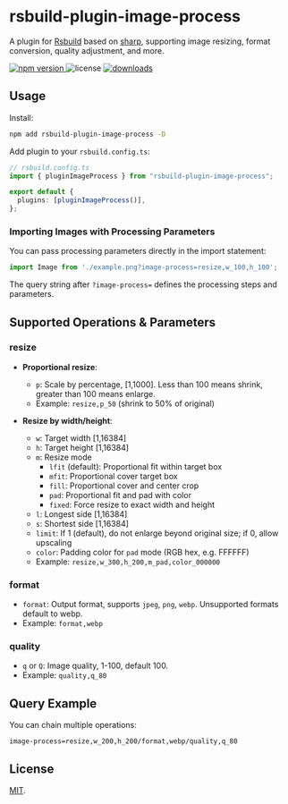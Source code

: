 # rsbuild-plugin-image-process

A plugin for [Rsbuild](https://rsbuild.dev/) based on [sharp](https://github.com/lovell/sharp), supporting image resizing, format conversion, quality adjustment, and more.


<p>
  <a href="https://npmjs.com/package/rsbuild-plugin-image-process">
   <img src="https://img.shields.io/npm/v/rsbuild-plugin-image-process?style=flat-square&colorA=564341&colorB=EDED91" alt="npm version" />
  </a>
  <img src="https://img.shields.io/badge/License-MIT-blue.svg?style=flat-square&colorA=564341&colorB=EDED91" alt="license" />
  <a href="https://npmcharts.com/compare/rsbuild-plugin-image-process?minimal=true"><img src="https://img.shields.io/npm/dm/rsbuild-plugin-image-process.svg?style=flat-square&colorA=564341&colorB=EDED91" alt="downloads" /></a>
</p>

## Usage

Install:

```bash
npm add rsbuild-plugin-image-process -D
```

Add plugin to your `rsbuild.config.ts`:

```ts
// rsbuild.config.ts
import { pluginImageProcess } from "rsbuild-plugin-image-process";

export default {
  plugins: [pluginImageProcess()],
};
```

### Importing Images with Processing Parameters

You can pass processing parameters directly in the import statement:

```js
import Image from './example.png?image-process=resize,w_100,h_100';
```

The query string after `?image-process=` defines the processing steps and parameters.

## Supported Operations & Parameters

### resize

- **Proportional resize**:
  - `p`: Scale by percentage, [1,1000]. Less than 100 means shrink, greater than 100 means enlarge.
  - Example: `resize,p_50` (shrink to 50% of original)

- **Resize by width/height**:
  - `w`: Target width [1,16384]
  - `h`: Target height [1,16384]
  - `m`: Resize mode
    - `lfit` (default): Proportional fit within target box
    - `mfit`: Proportional cover target box
    - `fill`: Proportional cover and center crop
    - `pad`: Proportional fit and pad with color
    - `fixed`: Force resize to exact width and height
  - `l`: Longest side [1,16384]
  - `s`: Shortest side [1,16384]
  - `limit`: If 1 (default), do not enlarge beyond original size; if 0, allow upscaling
  - `color`: Padding color for `pad` mode (RGB hex, e.g. FFFFFF)
  - Example: `resize,w_300,h_200,m_pad,color_000000`

### format

- `format`: Output format, supports `jpeg`, `png`, `webp`. Unsupported formats default to webp.
- Example: `format,webp`

### quality

- `q` or `Q`: Image quality, 1-100, default 100.
- Example: `quality,q_80`

## Query Example

You can chain multiple operations:

```
image-process=resize,w_200,h_200/format,webp/quality,q_80
```


## License

[MIT](./LICENSE).
